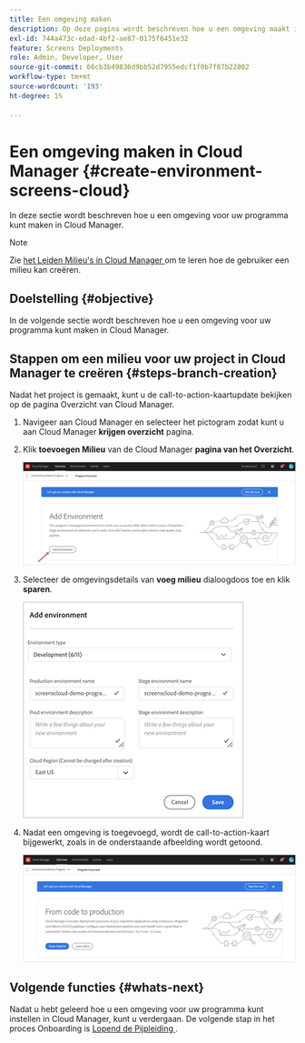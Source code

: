 ```yaml
---
title: Een omgeving maken
description: Op deze pagina wordt beschreven hoe u een omgeving maakt in Cloud Manager for Screens as a Cloud Service.
exl-id: 744a473c-edad-4bf2-ae87-0175f6451e32
feature: Screens Deployments
role: Admin, Developer, User
source-git-commit: 66cb3b49836d9bb52d7955edcf1f0b7f87b22802
workflow-type: tm+mt
source-wordcount: '193'
ht-degree: 1%

---
```


# Een omgeving maken in Cloud Manager {#create-environment-screens-cloud}

In deze sectie wordt beschreven hoe u een omgeving voor uw programma kunt maken in Cloud Manager.

>[!NOTE]
>Zie [ het Leiden Milieu&#39;s in Cloud Manager ](https://experienceleague.adobe.com/docs/experience-manager-cloud-service/content/implementing/using-cloud-manager/manage-environments.html?lang=nl-NL) om te leren hoe de gebruiker een milieu kan creëren.

## Doelstelling {#objective}

In de volgende sectie wordt beschreven hoe u een omgeving voor uw programma kunt maken in Cloud Manager.

## Stappen om een milieu voor uw project in Cloud Manager te creëren {#steps-branch-creation}

Nadat het project is gemaakt, kunt u de call-to-action-kaartupdate bekijken op de pagina Overzicht van Cloud Manager.

1. Navigeer aan Cloud Manager en selecteer het pictogram zodat kunt u aan Cloud Manager **krijgen overzicht** pagina.

1. Klik **toevoegen Milieu** van de Cloud Manager **pagina van het Overzicht**.

   ![afbeelding](/help/screens-cloud/assets/onboarding/add-environ1.png)

1. Selecteer de omgevingsdetails van **voeg milieu** dialoogdoos toe en klik **sparen**.

   ![afbeelding](/help/screens-cloud/assets/onboarding/add-environ2.png)

1. Nadat een omgeving is toegevoegd, wordt de call-to-action-kaart bijgewerkt, zoals in de onderstaande afbeelding wordt getoond.

   ![afbeelding](/help/screens-cloud/assets/onboarding/add-environ3a.png)

## Volgende functies {#whats-next}

Nadat u hebt geleerd hoe u een omgeving voor uw programma kunt instellen in Cloud Manager, kunt u verdergaan. De volgende stap in het proces Onboarding is [ Lopend de Pijpleiding ](/help/screens-cloud/onboarding-screens-cloud/running-a-pipeline.md).
